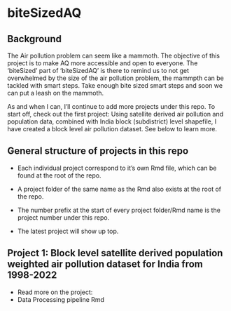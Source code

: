
<!-- README.md is generated from README.Rmd. Please edit that file -->

# biteSizedAQ

<!-- badges: start -->
<!-- badges: end -->

## Background

The Air pollution problem can seem like a mammoth. The objective of this
project is to make AQ more accessible and open to everyone. The
‘biteSized’ part of ‘biteSizedAQ’ is there to remind us to not get
overwhelmed by the size of the air pollution problem, the mammpth can be
tackled with smart steps. Take enough bite sized smart steps and soon we
can put a leash on the mammoth.

As and when I can, I’ll continue to add more projects under this repo.
To start off, check out the first project: Using satellite derived air
pollution and population data, combined with India block (subdistrict)
level shapefile, I have created a block level air pollution dataset. See
below to learn more.

## General structure of projects in this repo

- Each individual project correspond to it’s own Rmd file, which can be
  found at the root of the repo.

- A project folder of the same name as the Rmd also exists at the root
  of the repo.

- The number prefix at the start of every project folder/Rmd name is the
  project number under this repo.

- The latest project will show up top.

## Project 1: Block level satellite derived population weighted air pollution dataset for India from 1998-2022

- Read more on the project:
- Data Processing pipeline Rmd
